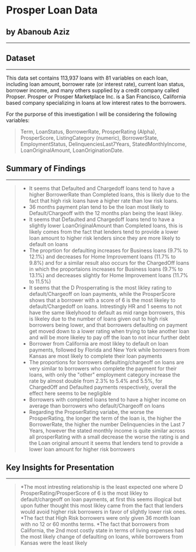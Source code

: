 #  Prosper Loan Data
## by Abanoub Aziz
***


## Dataset
***


This data set contains 113,937 loans with 81 variables on each loan, including loan amount, borrower rate (or interest rate), current loan status, borrower income, and many others supplied by a credit company called Propser. Prosper or Prosper Marketplace Inc. is a San Francisco, California based company specializing in loans at low interest rates to the borrowers.

For the purporse of this investigation I will be considering the following variables:
>Term, LoanStatus, BorrowerRate, ProsperRating (Alpha), ProsperScore, ListingCategory (numeric), BorrowerState, EmploymentStatus, DelinquenciesLast7Years, StatedMonthlyIncome, LoanOriginalAmount, LoanOriginationDate.


## Summary of Findings
***

>* It seems that Defaulted and Chargedoff loans tend to have a higher BorrowerRate than Completed loans, this is likely due to the fact that high risk loans have a higher rate than low risk loans.
>* 36 months payment plan tend to be the loan most likely to Default/Chargeoff with the 12 months plan being the least likley.
>* It seems that Defaulted and Chargedoff loans tend to have a slightly lower LoanOriginalAmount than Completed loans, this is likely comes from the fact that lenders tend to provide a lower loan amount to higher risk lenders since they are more likely to default on loans
>* The proprtion for defaulting increases for Business loans (9.7% to 12.1%) and decreases for Home Improvement loans (11.7% to 9.8%) and for a similar result also occurs for the ChargedOff loans in which the proportaions increases for Business loans (9.7% to 13.1%) and decreases slightly for Home Improvement loans (11.7% to 11.5%)
>* It seems that the D Prosperrating is the most likley rating to default/Chargeoff on loan payments, while the ProsperScore shows that a borrower with a score of 6 is the most likeley to default/Chargedoff on loans. Intrestingly HR and 1 seems to not have the same likelyhood to default as mid range borrowers, this is likeley due to the number of loans given out to high risk borrowers being lower, and that borrowers defaulting on payment get moved down to a lower rating when trying to take another loan and will be more likeley to pay off the loan to not incur further debt
>* Borrower from California are most likley to default on loan payments, followed by Florida and New York while borrowers from Kansas are most likely to complete their loan payments
>* The proportions for borrowers defaulting/chargeoff on loans are very similar to borrowers who complete the payment for their loans, with only the "other" employment category increase the rate by almost double from 2.3% to 5.4% and 5.5%, for ChargedOff and Defaulted payments respectively, overall the effect here seems to be negligible
>* Borrowers with completed loans tend to have a higher income on average than borrowers who default/Chargeoff on loans
>* Regarding the PropserRating variabe, the worse the ProsperRating, the longer the term of the loan is, the higher the BorrowerRate, the higher the number Delinquencies in the Last 7 Years, however the stated monthly income is quite similar across all prosperRating with a small decrease the worse the rating is and the Loan original amount it seems that lenders tend to provide a lower loan amount for higher risk borrowers


## Key Insights for Presentation
***

>*The most intresting relationship is the least expected one where D ProsperRating/ProsperScore of 6 is the most likley to default/chargeoff on loan payments, at first this seems illogical but upon futher thought this most likley came from the fact that lenders would avoid higher risk borrowers in favor of slightly lower risk ones.
>*The fact that High Risk borrowers were only given 36 month loan with no 12 or 60 months terms.
>*The fact that borrowers from California, the 2nd most costly state in terms of living expenses had the most likely change of defaulting on loans, while borrowers from Kansas were the least likely